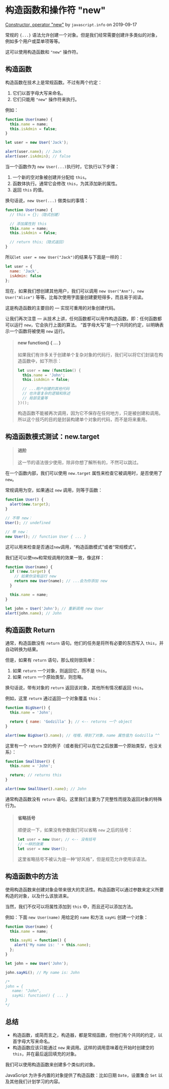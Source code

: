 # 构造函数和操作符 "new"

[Constructor, operator "new"](https://javascript.info/constructor-new) by `javascript.info` on 2019-09-17

常规的 `{...}` 语法允许创建一个对象。但是我们经常需要创建许多类似的对象，例如多个用户或菜单项等等。

这可以使用构造函数和 `"new"` 操作符。

## 构造函数

构造函数在技术上是常规函数。不过有两个约定：

1. 它们以首字母大写来命名。
2. 它们只能用 `"new"` 操作符来执行。

例如：

```javascript
function User(name) {
  this.name = name;
  this.isAdmin = false;
}

let user = new User('Jack');

alert(user.name); // Jack
alert(user.isAdmin); // false
```

当一个函数作为 `new User(...)`执行时，它执行以下步骤：

1. 一个新的空对象被创建并分配给 `this`。
2. 函数体执行。通常它会修改 `this`，为其添加新的属性。
3. 返回 `this` 的值。

换句话说，`new User(...)` 做类似的事情：

```javascript
function User(name) {
  // this = {};（隐式创建）

  // 添加属性到 this
  this.name = name;
  this.isAdmin = false;

  // return this;（隐式返回）
}
```

所以`let user = new User("Jack")`的结果与下面是一样的：

```javascript
let user = {
  name: 'Jack',
  isAdmin: false
};
```

现在，如果我们想创建其他用户，我们可以调用 `new User("Ann")`，`new User("Alice")` 等等。比每次使用字面量创建要短得多，而且易于阅读。

这是构造函数的主要目的 — 实现可重用的对象创建代码。

让我们再次注意 — 从技术上讲，任何函数都可以用作构造函数。即：任何函数都可以运行 `new`，它会执行上面的算法。 “首字母大写”是一个共同的约定，以明确表示一个函数将被使用 `new` 运行。

> #### new function() { ... }
>
> 如果我们有许多关于创建单个复杂对象的代码行，我们可以将它们封装在构造函数中，如下所示：
>
> ```javascript
> let user = new (function() {
>   this.name = 'John';
>   this.isAdmin = false;
>
>   // ...用户创建的其他代码
>   // 也许是复杂的逻辑和陈述
>   // 局部变量等
> })();
> ```
>
> 构造函数不能被再次调用，因为它不保存在任何地方，只是被创建和调用。所以这个技巧的目的是封装构建单个对象的代码，而不是将来重用。

## 构造函数模式测试：new.target

> #### 进阶
>
> 这一节的语法很少使用，除非你想了解所有的，不然可以跳过。

在一个函数内部，我们可以使用 `new.target` 属性来检查它被调用时，是否使用了 `new`。

常规调用为空，如果通过 `new` 调用，则等于函数：

```javascript
function User() {
  alert(new.target);
}

// 不带 new：
User(); // undefined

// 带 new：
new User(); // function User { ... }
```

这可以用来检查是否通过`new`调用，“构造函数模式”或者“常规模式”。

我们还可以使`new`和常规调用的效果一致，像这样：

```javascript
function User(name) {
  if (!new.target) {
    // 如果你没有运行 new
    return new User(name); // ...会为你添加 new
  }

  this.name = name;
}

let john = User('John'); // 重新调用 new User
alert(john.name); // John
```

## 构造函数 Return

通常，构造函数没有 `return` 语句。他们的任务是将所有必要的东西写入 `this`，并自动转换为结果。

但是，如果有 `return` 语句，那么规则很简单：

1. 如果 `return` 一个对象，则返回它，而不是 `this`。
2. 如果 `return` 一个原始类型，则忽略。

换句话说，带有对象的 `return` 返回该对象，其他所有情况都返回 `this`。

例如，这里 `return` 通过返回一个对象覆盖 `this`：

```javascript
function BigUser() {
  this.name = 'John';

  return { name: 'Godzilla' }; // <-- returns 一个 object
}

alert(new BigUser().name); // 哇哦，得到了对象，name 属性值为 Godzilla ^^
```

这里有一个 `return` 空的例子（或者我们可以在它之后放置一个原始类型，也没关系）：

```javascript
function SmallUser() {
  this.name = 'John';

  return; // returns this
}

alert(new SmallUser().name); // John
```

通常构造函数没有 `return` 语句。这里我们主要为了完整性而提及返回对象的特殊行为。

<!--prettier-ignore-->
> #### 省略括号
>
> 顺便说一下，如果没有参数我们可以省略 `new` 之后的括号：
> ```javascript
> let user = new User; // <-- 没有括号
> // 一样的效果
> let user = new User();
> ```
>
> 这里省略括号不被认为是一种“好风格”，但是规范允许使用该语法。

## 构造函数中的方法

使用构造函数来创建对象会带来很大的灵活性。构造函数可以通过参数来定义所要构造的对象，以及什么该放进来。

当然，我们不仅可以将属性添加到 `this` 中，而且还可以添加方法。

例如：下面 `new User(name)` 用给定的 `name` 和方法 `sayHi` 创建一个对象：

```javascript
function User(name) {
  this.name = name;

  this.sayHi = function() {
    alert('My name is: ' + this.name);
  };
}

let john = new User('John');

john.sayHi(); // My name is: John

/*
john = {
   name: "John",
   sayHi: function() { ... }
}
*/
```

## 总结

- 构造函数，或简而言之，构造器，都是常规函数，但他们有个共同的约定，以首字母大写来命名。
- 构造函数应该只能通过 `new` 来调用。这样的调用意味着在开始时创建空的 `this`，并在最后返回填充的对象。

我们可以使用构造函数来创建多个类似的对象。

JavaScript 为许多内置的对象提供了构造函数：比如日期 `Date`，设置集合 `Set` 以及其他我们计划学习的内容。
